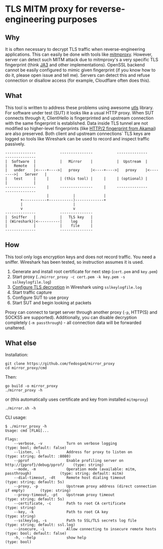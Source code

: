TLS MITM proxy for reverse-engineering purposes
===

## Why

It is often necessary to decrypt TLS traffic when reverse-engineering applications.
This can easily be done with tools like [mitmproxy](https://github.com/mitmproxy/mitmproxy).
However, server can detect such MITM attack due to mitmproxy's a very specific TLS fingerprint 
(think [JA3](https://github.com/salesforce/ja3) and other implementations). OpenSSL backend
cannot be easily configured to mimic given fingerprint (if you know how to do it, please 
open issue and tell me). Servers can detect this and refuse connection or disallow access 
(for example, Cloudflare often does this).

## What

This tool is written to address these problems using awesome [utls](https://github.com/refraction-networking/utls)
library. For software under test (SUT) it looks like a usual HTTP proxy. When SUT connects through it, ClientHello
is fingerprinted and upstream connection with the same fingerprint is established. Data inside TLS tunnel are not
modified so higher-level fingerprints (like [HTTP/2 fingerprint from Akamai](https://www.blackhat.com/docs/eu-17/materials/eu-17-Shuster-Passive-Fingerprinting-Of-HTTP2-Clients-wp.pdf))
are also preserved. Both client and upstream connections` TLS keys are logged so tools like Wireshark can be used
to record and inspect traffic passively.

```
--------------           ---------------           --------------          --------------
|  Software  |           |   Mirror    |           |  Upstream  |          |   Remote   |
|   under    |<----+---->|   proxy     |<----+---->|   proxy    |<-------->|   Server   |
|   test     |     |     | (this tool) |     |     | (optional) |          |            |
--------------     |     ---------------     |     --------------          --------------
                   |           |             |
       +-----------+-----------)-------------+
       |                       |
       v                       v
--------------           ---------------
|  Sniffer   |           |   TLS key   |
| (Wireshark)|<----------|    log      |
|            |           |    file     |
--------------           ---------------
```

## How

This tool only logs encryption keys and does not record traffic. You need a sniffer. Wireshark has been tested, 
so instruction assumes it is used.

1. Generate and install root certificate for next step (`cert.pem` and `key.pem`)  
2. Start proxy (`./mirror_proxy -c cert.pem -k key.pem -s sslkeylogfile.log`)
3. [Configure TLS decryption](https://wiki.wireshark.org/TLS#using-the-pre-master-secret) in Wireshark using `sslkeylogfile.log`
4. Start traffic capture
5. Configure SUT to use proxy
6. Start SUT and begin looking at packets

Proxy can connect to target server through another proxy (`-p`, HTTP(S) and SOCKS5 are supported).
Additionally, you can disable decryption completely (`-m passthrough`) - all connection data will be forwarded
unaltered.

## What else

Installation:
```shell
git clone https://github.com/fedosgad/mirror_proxy
cd mirror_proxy/cmd
```
Then:
```shell
go build -o mirror_proxy
./mirror_proxy -h
```
or (this automatically uses certificate and key from installed `mitmproxy`)
```shell
./mirror.sh -h
```

CLI usage:
```
$ ./mirror_proxy -h
Usage: cmd [FLAG]...

Flags:
    --verbose, -v           Turn on verbose logging                                   (type: bool; default: false)  
    --listen, -l            Address for proxy to listen on                            (type: string; default: :8080)
    --pprof                 Enable profiling server on http://{pprof}/debug/pprof/    (type: string)
    --mode, -m              Operation mode (available: mitm, passthrough)             (type: string; default: mitm) 
    --dial-timeout, -dt     Remote host dialing timeout                               (type: string; default: 5s)   
    --proxy, -p             Upstream proxy address (direct connection if empty)       (type: string)
    --proxy-timeout, -pt    Upstream proxy timeout                                    (type: string; default: 5s)   
    --certificate, -c       Path to root CA certificate                               (type: string)
    --key, -k               Path to root CA key                                       (type: string)
    --sslkeylog, -s         Path to SSL/TLS secrets log file                          (type: string; default: ssl.log)
    --insecure, -i          Allow connecting to insecure remote hosts                 (type: bool; default: false)
    -h, --help              show help                                                 (type: bool)

```